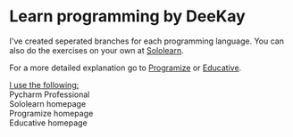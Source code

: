 <h1>Learn programming by DeeKay</h1>

<p>I've created seperated branches for each programming language.
You can also do the exercises on your own at
<a href="https://www.sololearn.com/learning">Sololearn</a>.</p>
<p>For a more detailed explanation go to 
<a href="https://www.programiz.com/javascript/get-started">Programize</a>
or <a href="https://www.educative.io">Educative</a>.</p>
<u>I use the following:</u><br>
Pycharm Professional<br>
Sololearn homepage<br>
Programize homepage<br>
Educative homepage
